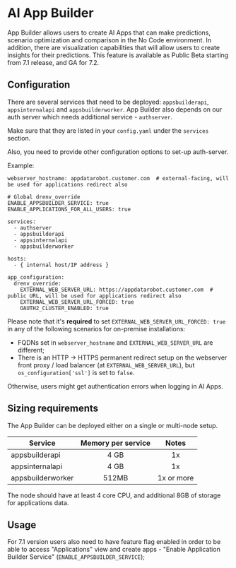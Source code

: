 # AI App Builder

App Builder allows users to create AI Apps that can make predictions, scenario optimization and comparison in the No Code environment. In addition, there are visualization capabilities that will allow users to create insights for their predictions. This feature is available as Public Beta starting from 7.1 release, and GA for 7.2.

## Configuration

There are several services that need to be deployed: `appsbuilderapi`, `appsinternalapi` and `appsbuilderworker`. App Builder also depends on our auth server which needs additional service - `authserver`.

Make sure that they are listed in your `config.yaml` under the `services` section.

Also, you need to provide other configuration options to set-up auth-server.

Example:

```
webserver_hostname: appdatarobot.customer.com  # external-facing, will be used for applications redirect also

# Global drenv_override
ENABLE_APPSBUILDER_SERVICE: true
ENABLE_APPLICATIONS_FOR_ALL_USERS: true

services:
  - authserver
  - appsbuilderapi
  - appsinternalapi
  - appsbuilderworker

hosts:
  - { internal host/IP address }

app_configuration:
  drenv_override:
    EXTERNAL_WEB_SERVER_URL: https://appdatarobot.customer.com  # public URL, will be used for applications redirect also
    EXTERNAL_WEB_SERVER_URL_FORCED: true
    OAUTH2_CLUSTER_ENABLED: true
```

Please note that it's **required** to set `EXTERNAL_WEB_SERVER_URL_FORCED: true` in any of the following scenarios for on-premise installations:
 * FQDNs set in `webserver_hostname` and `EXTERNAL_WEB_SERVER_URL` are different;
 * There is an HTTP -> HTTPS permanent redirect setup on the webserver front proxy / load balancer (at `EXTERNAL_WEB_SERVER_URL`), but `os_configuration['ssl']` is set to `false`.

Otherwise, users might get authentication errors when logging in AI Apps.

## Sizing requirements
The App Builder can be deployed either on a single or multi-node setup. 

| Service |  Memory per service | Notes |
|----------------|:---------------------:|:------------------------:|
| appsbuilderapi | 4 GB |  1x |
| appsinternalapi | 4 GB |  1x |
| appsbuilderworker | 512MB | 1x or more |

The node should have at least 4 core CPU, and additional 8GB of storage for applications data.

## Usage

For 7.1 version users also need to have feature flag enabled in order to be able to access "Applications" view and create apps - "Enable Application Builder Service" (`ENABLE_APPSBUILDER_SERVICE`);
